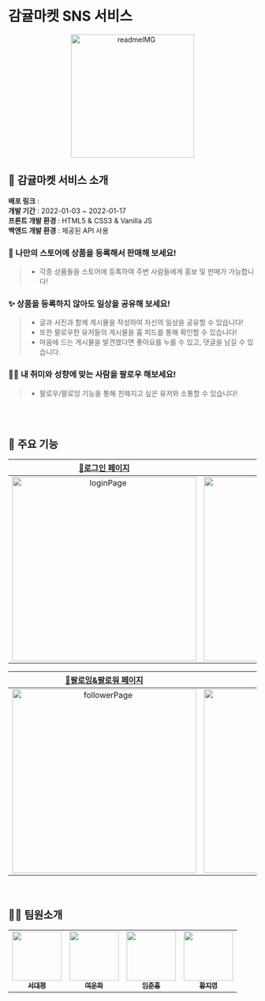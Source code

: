 # 감귤마켓 SNS 서비스

<p align='center'>
<img width="250" alt="readmeIMG" src="https://user-images.githubusercontent.com/80046065/150081875-93273245-9a6b-46f2-ae11-8d2673ec1e78.png">
</p>


## 🍊 감귤마켓 서비스 소개 

**배포 링크** :  <br>
**개발 기간** : 2022-01-03 ~ 2022-01-17 <br>
**프론트 개발 환경** : HTML5 & CSS3 & Vanilla JS <br>
**백엔드 개발 환경** : 제공된 API 사용

### 🛒 나만의 스토어에 상품을 등록해서 판매해 보세요!

> - 각종 상품들을 스토어에 등록하여 주변 사람들에게 홍보 및 판매가 가능합니다!
### ✨ 상품을 등록하지 않아도 일상을 공유해 보세요!
> - 글과 사진과 함께 게시물을 작성하여 자신의 일상을 공유할 수 있습니다!
> - 또한 팔로우한 유저들의 게시물을 홈 피드를 통해 확인할 수 있습니다!
> - 마음에 드는 게시물을 발견했다면 좋아요를 누를 수 있고, 댓글을 남길 수 있습니다.
### 🙋‍♂️ 내 취미와 성향에 맞는 사람을 팔로우 해보세요! 
> - 팔로우/팔로잉 기능을 통해 친해지고 싶은 유저와 소통할 수 있습니다!

<br>
<br>

## 🎯 주요 기능

| <a href="https://github.com/pyeong777/orange-market/wiki/%ED%8E%98%EC%9D%B4%EC%A7%80-%EC%A3%BC%EC%9A%94-%EA%B8%B0%EB%8A%A5-%EC%86%8C%EA%B0%9C#%EB%A1%9C%EA%B7%B8%EC%9D%B8-%ED%8E%98%EC%9D%B4%EC%A7%80">🔗로그인 페이지</a> | <a href="https://github.com/pyeong777/orange-market/wiki/%ED%8E%98%EC%9D%B4%EC%A7%80-%EC%A3%BC%EC%9A%94-%EA%B8%B0%EB%8A%A5-%EC%86%8C%EA%B0%9C#%ED%9A%8C%EC%9B%90%EA%B0%80%EC%9E%85-%ED%8E%98%EC%9D%B4%EC%A7%80">🔗회원가입 페이지</a> | <a href="https://github.com/pyeong777/orange-market/wiki/%ED%8E%98%EC%9D%B4%EC%A7%80-%EC%A3%BC%EC%9A%94-%EA%B8%B0%EB%8A%A5-%EC%86%8C%EA%B0%9C#%EB%A9%94%EC%9D%B8-%ED%8E%98%EC%9D%B4%EC%A7%80">🔗메인 페이지</a> | <a href="https://github.com/pyeong777/orange-market/wiki/%ED%8E%98%EC%9D%B4%EC%A7%80-%EC%A3%BC%EC%9A%94-%EA%B8%B0%EB%8A%A5-%EC%86%8C%EA%B0%9C#-%EA%B2%8C%EC%8B%9C%EA%B8%80-%EC%9E%91%EC%84%B1-%ED%8E%98%EC%9D%B4%EC%A7%80">🔗 게시글 작성 페이지</a> | <a href="https://github.com/pyeong777/orange-market/wiki/%ED%8E%98%EC%9D%B4%EC%A7%80-%EC%A3%BC%EC%9A%94-%EA%B8%B0%EB%8A%A5-%EC%86%8C%EA%B0%9C#-%EC%82%AC%EC%9A%A9%EC%9E%90-%ED%94%84%EB%A1%9C%ED%95%84-%ED%8E%98%EC%9D%B4%EC%A7%80">🔗 사용자 프로필 페이지</a> |
|:--:|:--:|:--:|:--:|:--:|
|<img width="373" alt="loginPage" src="https://user-images.githubusercontent.com/80046065/150074593-cf54607a-68d8-4056-bf0c-9fd2a1b5504b.png">|<img width="373" alt="joinPage" src="https://user-images.githubusercontent.com/80046065/150074607-2b2ceb68-5040-4c5c-b5f5-c3a646f2e987.png">|<img width="373" alt="mainPage" src="https://user-images.githubusercontent.com/80046065/150080892-19b13075-3981-4983-a0a6-0eac30afcd48.png">|<img width="373" alt="postPage" src="https://user-images.githubusercontent.com/80046065/150080896-8fcf6c38-cfb5-4814-9c1c-bcb609393040.png">|<img width="373" alt="profilePage" src="https://user-images.githubusercontent.com/80046065/150080903-86c2a4fb-39ea-40cb-85b0-5e24893f05e6.png">

| <a href="https://github.com/pyeong777/orange-market/wiki/%ED%8E%98%EC%9D%B4%EC%A7%80-%EC%A3%BC%EC%9A%94-%EA%B8%B0%EB%8A%A5-%EC%86%8C%EA%B0%9C#-%ED%8C%94%EB%A1%9C%EC%9E%89%ED%8C%94%EB%A1%9C%EC%9B%8C-%EB%AA%A9%EB%A1%9D-%ED%8E%98%EC%9D%B4%EC%A7%80">🔗팔로잉&팔로워 페이지</a> | <a href="https://github.com/pyeong777/orange-market/wiki/%ED%8E%98%EC%9D%B4%EC%A7%80-%EC%A3%BC%EC%9A%94-%EA%B8%B0%EB%8A%A5-%EC%86%8C%EA%B0%9C#-%EB%82%B4-%ED%94%84%EB%A1%9C%ED%95%84-%EC%88%98%EC%A0%95-%ED%8E%98%EC%9D%B4%EC%A7%80">🔗프로필 수정 페이지</a> | <a href="https://github.com/pyeong777/orange-market/wiki/%ED%8E%98%EC%9D%B4%EC%A7%80-%EC%A3%BC%EC%9A%94-%EA%B8%B0%EB%8A%A5-%EC%86%8C%EA%B0%9C#-%EC%83%81%ED%92%88-%EB%93%B1%EB%A1%9D-%ED%8E%98%EC%9D%B4%EC%A7%80">🔗상품 등록 페이지</a> | <a href="https://github.com/pyeong777/orange-market/wiki/%ED%8E%98%EC%9D%B4%EC%A7%80-%EC%A3%BC%EC%9A%94-%EA%B8%B0%EB%8A%A5-%EC%86%8C%EA%B0%9C#-%EA%B2%8C%EC%8B%9C%EA%B8%80-%EB%8C%93%EA%B8%80-%ED%8E%98%EC%9D%B4%EC%A7%80">🔗게시글 댓글 페이지</a> | <a href="https://github.com/pyeong777/orange-market/wiki/%ED%8E%98%EC%9D%B4%EC%A7%80-%EC%A3%BC%EC%9A%94-%EA%B8%B0%EB%8A%A5-%EC%86%8C%EA%B0%9C#-%EC%B1%84%ED%8C%85%EB%B0%A9%EC%B1%84%ED%8C%85-%EB%AA%A9%EB%A1%9D-%ED%8E%98%EC%9D%B4%EC%A7%80">🔗채팅 페이지</a> |
|:--:|:--:|:--:|:--:|:--:|
|<img width="373" alt="followerPage" src="https://user-images.githubusercontent.com/80046065/150080888-be4bf2b2-0c61-4b9d-995b-6e352ba93fc1.png">|<img width="373" alt="editProfilePage" src="https://user-images.githubusercontent.com/80046065/150080885-b6c88b1c-0c12-4831-8ada-3f9539cb85e4.png">|<img width="373" alt="postProductPage" src="https://user-images.githubusercontent.com/80046065/150080898-48f96371-7032-4ece-a92f-79ee068cdcdf.png">|<img width="373" alt="postcommentPage" src="https://user-images.githubusercontent.com/80046065/150080872-18f04a20-152b-4fa2-804e-93269022196d.png">|<img width="373" alt="chatPage" src="https://user-images.githubusercontent.com/80046065/150080879-2a569fef-2783-4b24-bd54-517ec724ef6c.png">

<br>

##  👩‍💻 팀원소개
<table>
  <tr>
    <td align="center">
      <a href="https://github.com/pyeong777"
        ><img
          src="https://avatars.githubusercontent.com/pyeong777"
          width="100px;"
          alt=""
        /><br /><sub><b>서대평</b></sub></a
      ><br />
    </td>
    <td align="center">
      <a href="https://github.com/ywhkr"
        ><img
          src="https://avatars.githubusercontent.com/ywhkr"
          width="100px;"
          alt=""
        /><br /><sub><b>여운화</b></sub></a
      ><br />
    </td>
    <td align="center">
      <a href="https://github.com/tesseractjh "
        ><img
          src="https://avatars.githubusercontent.com/tesseractjh"
          width="100px;"
          alt=""
        /><br /><sub><b>임준홍</b></sub></a
      ><br />
    </td>
    <td align="center">
      <a href="https://github.com/jenionote"
        ><img
          src="https://avatars.githubusercontent.com/jenionote"
          width="100px;"
          alt=""
        /><br /><sub><b>황지영</b></sub></a><br />
    </td>
  </tr>
</table>

